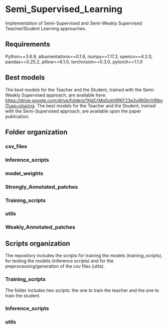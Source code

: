 # Semi_Supervised_Learning
Implementation of Semi-Supervised and Semi-Weakly Supervised Teacher/Student Learning approaches.

## Requirements
Python==3.6.9, albumentations==0.1.8, numpy==1.17.3, opencv==4.2.0, pandas==0.25.2, pillow==6.1.0, torchvision==0.3.0, pytorch==1.1.0

## Best models
The best models for the Teacher and the Student, trained with the Semi-Weakly Supervised approach, are available here: https://drive.google.com/drive/folders/1HdCrMq5ojhi9fKF23e3viRt0hrVtRbvl?usp=sharing.
The best models for the Teacher and the Student, trained with the Semi-Supervised approach, are available upon the paper publication.

## Folder organization

### csv_files

### Inference_scripts

### model_weights

### Strongly_Annotated_patches

### Training_scripts

### utils

### Weakly_Annotated_patches

## Scripts organization
The repository includes the scripts for training the models (training_scripts), for testing the models (inference scripts) and for the preprocessing/generation of the csv files (utils).

### Training_scripts
The folder includes two scripts: the one to train the teacher and the one to train the student.

### Inference_scripts

### utils
